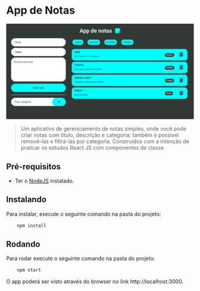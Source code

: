 # App de Notas

<img src="src/assets/img/Print.png" alt="Print">

> Um aplicativo de gerenciamento de notas simples, onde você pode criar notas com título, descrição e categoria; também é possível removê-las e filtrá-las por categoria. Construídos com a intenção de praticar os estudos React JS com componentes de classe.

## Pré-requisitos

- Ter o [NodeJS](https://nodejs.org/) instalado.

## Instalando

Para instalar, execute o seguinte comando na pasta do projeto:

```js
    npm install
```

## Rodando

Para rodar execute o seguinte comando na pasta do projeto:

```js
    npm start
```

O app poderá ser visto através do browser no link http://localhost:3000.
